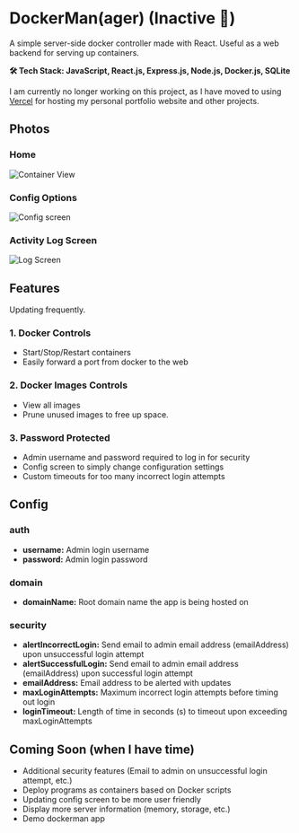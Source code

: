 # DockerMan(ager) (Inactive 🚫)

A simple server-side docker controller made with React.  Useful as a web backend for serving up containers.

**🛠️ Tech Stack: JavaScript, React.js, Express.js, Node.js, Docker.js, SQLite**

I am currently no longer working on this project, as I have moved to using [Vercel](https://vercel.com/home) for hosting my personal portfolio website and other projects.

## Photos

### Home

![Container View](https://i.imgur.com/7I1RGFl.png)

### Config Options

![Config screen](https://i.imgur.com/TDxDVSc.png)

### Activity Log Screen

![Log Screen](https://i.imgur.com/E3zizY1.png)

## Features

Updating frequently.

### 1. Docker Controls

- Start/Stop/Restart containers
- Easily forward a port from docker to the web

### 2. Docker Images Controls

- View all images
- Prune unused images to free up space.

### 3. Password Protected

- Admin username and password required to log in for security
- Config screen to simply change configuration settings
- Custom timeouts for too many incorrect login attempts

## Config

### auth

- **username:** Admin login username
- **password:** Admin login password

### domain

- **domainName:** Root domain name the app is being hosted on

### security

- **alertIncorrectLogin:** Send email to admin email address (emailAddress) upon unsuccessful login attempt
- **alertSuccessfulLogin:** Send email to admin email address (emailAddress) upon successful login attempt
- **emailAddress:** Email address to be alerted with updates
- **maxLoginAttempts:** Maximum incorrect login attempts before timing out login
- **loginTimeout:** Length of time in seconds (s) to timeout upon exceeding maxLoginAttempts

## Coming Soon (when I have time)

- Additional security features (Email to admin on unsuccessful login attempt, etc.)
- Deploy programs as containers based on Docker scripts
- Updating config screen to be more user friendly
- Display more server information (memory, storage, etc.)
- Demo dockerman app
